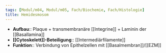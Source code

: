 ```yaml
---
tags: [Modul/m04, Modul/m05, Fach/Biochemie, Fach/Histologie]
title: Hemidesmosom
---
```

- **Aufbau**:: Plaque + transmembranäre [[Integrine]] + Laminin der [[Basallamina]]
- **[[Cytoskelett]]-Beteiligung**:: [[Intermediärfilamente]]
- **Funktion**:: Verbindung von Epithelzellen mit [[Basalmembran]]/[[EZM]]